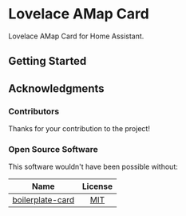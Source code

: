 # Lovelace AMap Card

Lovelace AMap Card for Home Assistant.

## Getting Started

## Acknowledgments

### Contributors

Thanks for your contribution to the project!

### Open Source Software

This software wouldn't have been possible without:

| Name                                                                 |                                   License                                   |
|----------------------------------------------------------------------|:---------------------------------------------------------------------------:|
| [boilerplate-card](https://github.com/custom-cards/boilerplate-card) | [MIT](https://github.com/custom-cards/boilerplate-card/blob/master/LICENSE) |